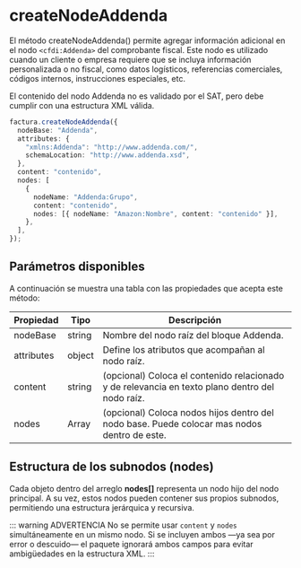 # createNodeAddenda

El método createNodeAddenda() permite agregar información adicional en el nodo `<cfdi:Addenda>` del comprobante fiscal.
Este nodo es utilizado cuando un cliente o empresa requiere que se incluya información personalizada o no fiscal, como datos logísticos, referencias comerciales, códigos internos, instrucciones especiales, etc.

El contenido del nodo Addenda no es validado por el SAT, pero debe cumplir con una estructura XML válida.

```ts
factura.createNodeAddenda({
  nodeBase: "Addenda",
  attributes: {
    "xmlns:Addenda": "http://www.addenda.com/",
    schemaLocation: "http://www.addenda.xsd",
  },
  content: "contenido",
  nodes: [
    {
      nodeName: "Addenda:Grupo",
      content: "contenido",
      nodes: [{ nodeName: "Amazon:Nombre", content: "contenido" }],
    },
  ],
});
```

## Parámetros disponibles

A continuación se muestra una tabla con las propiedades que acepta este método:

| Propiedad  | Tipo   | Descripción                                                                                     |
| ---------- | ------ | ----------------------------------------------------------------------------------------------- |
| nodeBase   | string | Nombre del nodo raíz del bloque Addenda.                                                        |
| attributes | object | Define los atributos que acompañan al nodo raíz.                                                |
| content    | string | (opcional) Coloca el contenido relacionado y de relevancia en texto plano dentro del nodo raíz. |
| nodes      | Array  | (opcional) Coloca nodos hijos dentro del nodo base. Puede colocar mas nodos dentro de este.     |

## Estructura de los subnodos (nodes)

Cada objeto dentro del arreglo **nodes[]** representa un nodo hijo del nodo principal. A su vez, estos nodos pueden contener sus propios subnodos, permitiendo una estructura jerárquica y recursiva.

::: warning ADVERTENCIA
No se permite usar `content` y `nodes` simultáneamente en un mismo nodo. Si se incluyen ambos —ya sea por error o descuido— el paquete ignorará ambos campos para evitar ambigüedades en la estructura XML.
:::

<!--
## Lista de errores

Vaya a la seccion <a href="/docs/v3.0/validador/lista-de-errores#addenda">`Lista de errores:Addenda`</a> para tener la lista de errores que se puede generar. -->
